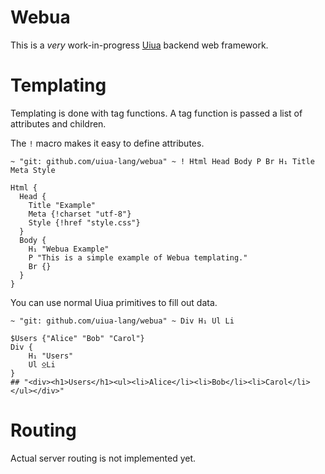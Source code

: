 # Webua

This is a *very* work-in-progress [Uiua](https://uiua.org) backend web framework.

# Templating

Templating is done with tag functions. A tag function is passed a list of attributes and children. 

The `!` macro makes it easy to define attributes.

```uiua
~ "git: github.com/uiua-lang/webua" ~ ! Html Head Body P Br H₁ Title Meta Style

Html {
  Head {
    Title "Example"
    Meta {!charset "utf-8"}
    Style {!href "style.css"}
  }
  Body {
    H₁ "Webua Example"
    P "This is a simple example of Webua templating."
    Br {}
  }
}
```

You can use normal Uiua primitives to fill out data.

```uiua
~ "git: github.com/uiua-lang/webua" ~ Div H₁ Ul Li

$Users {"Alice" "Bob" "Carol"}
Div {
    H₁ "Users"
    Ul ⍚Li
}
## "<div><h1>Users</h1><ul><li>Alice</li><li>Bob</li><li>Carol</li></ul></div>"
```

# Routing

Actual server routing is not implemented yet.